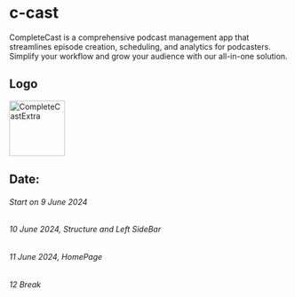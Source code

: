 # c-cast
 CompleteCast is a comprehensive podcast management app that streamlines episode creation, scheduling, and analytics for podcasters. Simplify your workflow and grow your audience with our all-in-one solution.
## Logo
<img src="https://github.com/httpsumairsaad1/c-cast/assets/121795621/f56857ed-238e-4274-8ec6-14bd30d85e8c" alt="CompleteCastExtra" width="100">

## Date:
###### Start on 9 June 2024
###### 10 June 2024, Structure and Left SideBar
###### 11 June 2024, HomePage 
###### 12 Break

